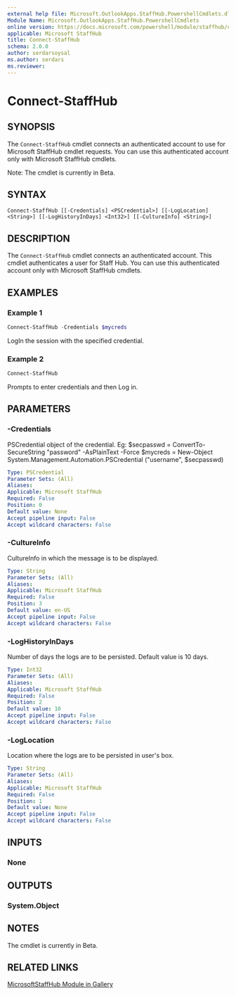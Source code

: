 ```yaml
---
external help file: Microsoft.OutlookApps.StaffHub.PowershellCmdlets.dll-Help.xml
Module Name: Microsoft.OutlookApps.StaffHub.PowershellCmdlets
online version: https://docs.microsoft.com/powershell/module/staffhub/connect-staffhub
applicable: Microsoft StaffHub
title: Connect-StaffHub
schema: 2.0.0
author: serdarsoysal
ms.author: serdars
ms.reviewer:
---
```


# Connect-StaffHub

## SYNOPSIS
The `Connect-StaffHub` cmdlet connects an authenticated account to use for Microsoft StaffHub cmdlet requests.
You can use this authenticated account only with Microsoft StaffHub cmdlets.

Note: The cmdlet is currently in Beta.

## SYNTAX

```
Connect-StaffHub [[-Credentials] <PSCredential>] [[-LogLocation] <String>] [[-LogHistoryInDays] <Int32>] [[-CultureInfo] <String>]
```

## DESCRIPTION
The `Connect-StaffHub` cmdlet connects an authenticated account. This cmdlet authenticates a user for Staff Hub.
You can use this authenticated account only with Microsoft StaffHub cmdlets.

## EXAMPLES

### Example 1
```powershell
Connect-StaffHub -Credentials $mycreds
```

LogIn the session with the specified credential.

### Example 2
```powershell
Connect-StaffHub
```

Prompts to enter credentials and then Log in.

## PARAMETERS

### -Credentials
PSCredential object of the credential.
Eg: $secpasswd = ConvertTo-SecureString "password" -AsPlainText -Force
$mycreds = New-Object System.Management.Automation.PSCredential ("username", $secpasswd)

```yaml
Type: PSCredential
Parameter Sets: (All)
Aliases:
Applicable: Microsoft StaffHub
Required: False
Position: 0
Default value: None
Accept pipeline input: False
Accept wildcard characters: False
```

### -CultureInfo
CultureInfo in which the message is to be displayed.

```yaml
Type: String
Parameter Sets: (All)
Aliases:
Applicable: Microsoft StaffHub
Required: False
Position: 3
Default value: en-US
Accept pipeline input: False
Accept wildcard characters: False
```

### -LogHistoryInDays
Number of days the logs are to be persisted.
Default value is 10 days.

```yaml
Type: Int32
Parameter Sets: (All)
Aliases:
Applicable: Microsoft StaffHub
Required: False
Position: 2
Default value: 10
Accept pipeline input: False
Accept wildcard characters: False
```

### -LogLocation
Location where the logs are to be persisted in user's box.

```yaml
Type: String
Parameter Sets: (All)
Aliases:
Applicable: Microsoft StaffHub
Required: False
Position: 1
Default value: None
Accept pipeline input: False
Accept wildcard characters: False
```

## INPUTS

### None

## OUTPUTS

### System.Object

## NOTES

The cmdlet is currently in Beta.

## RELATED LINKS

[MicrosoftStaffHub Module in Gallery](https://www.powershellgallery.com/packages/MicrosoftStaffHub/1.0.0-alpha)
